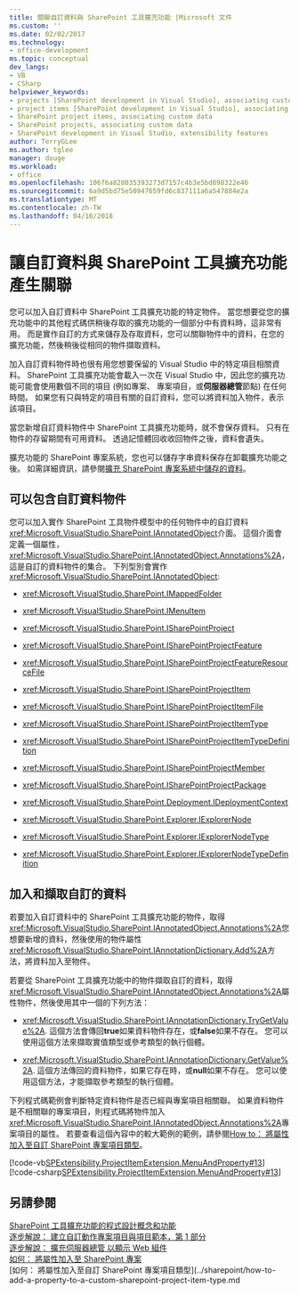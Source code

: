```yaml
---
title: 關聯自訂資料與 SharePoint 工具擴充功能 |Microsoft 文件
ms.custom: ''
ms.date: 02/02/2017
ms.technology:
- office-development
ms.topic: conceptual
dev_langs:
- VB
- CSharp
helpviewer_keywords:
- projects [SharePoint development in Visual Studio], associating custom data
- project items [SharePoint development in Visual Studio], associating custom data
- SharePoint project items, associating custom data
- SharePoint projects, associating custom data
- SharePoint development in Visual Studio, extensibility features
author: TerryGLee
ms.author: tglee
manager: douge
ms.workload:
- office
ms.openlocfilehash: 106f6a828035393273d7157c4b3e5bd898322e46
ms.sourcegitcommit: 6a9d5bd75e50947659fd6c837111a6a547884e2a
ms.translationtype: MT
ms.contentlocale: zh-TW
ms.lasthandoff: 04/16/2018
---
```

# <a name="associating-custom-data-with-sharepoint-tools-extensions"></a>讓自訂資料與 SharePoint 工具擴充功能產生關聯
  您可以加入自訂資料中 SharePoint 工具擴充功能的特定物件。 當您想要從您的擴充功能中的其他程式碼供稍後存取的擴充功能的一個部分中有資料時，這非常有用。 而是實作自訂的方式來儲存及存取資料，您可以關聯物件中的資料，在您的擴充功能，然後稍後從相同的物件擷取資料。  
  
 加入自訂資料物件時也很有用您想要保留的 Visual Studio 中的特定項目相關資料。 SharePoint 工具擴充功能會載入一次在 Visual Studio 中，因此您的擴充功能可能會使用數個不同的項目 (例如專案、 專案項目，或**伺服器總管**節點) 在任何時間。 如果您有只與特定的項目有關的自訂資料，您可以將資料加入物件，表示該項目。  
  
 當您新增自訂資料物件中 SharePoint 工具擴充功能時，就不會保存資料。 只有在物件的存留期間有可用資料。 透過記憶體回收收回物件之後，資料會遺失。  
  
 擴充功能的 SharePoint 專案系統，您也可以儲存字串資料保存在卸載擴充功能之後。 如需詳細資訊，請參閱[擴充 SharePoint 專案系統中儲存的資料](../sharepoint/saving-data-in-extensions-of-the-sharepoint-project-system.md)。  
  
## <a name="objects-that-can-contain-custom-data"></a>可以包含自訂資料物件  
 您可以加入實作 SharePoint 工具物件模型中的任何物件中的自訂資料<xref:Microsoft.VisualStudio.SharePoint.IAnnotatedObject>介面。 這個介面會定義一個屬性， <xref:Microsoft.VisualStudio.SharePoint.IAnnotatedObject.Annotations%2A>，這是自訂的資料物件的集合。 下列型別會實作<xref:Microsoft.VisualStudio.SharePoint.IAnnotatedObject>:  
  
-   <xref:Microsoft.VisualStudio.SharePoint.IMappedFolder>  
  
-   <xref:Microsoft.VisualStudio.SharePoint.IMenuItem>  
  
-   <xref:Microsoft.VisualStudio.SharePoint.ISharePointProject>  
  
-   <xref:Microsoft.VisualStudio.SharePoint.ISharePointProjectFeature>  
  
-   <xref:Microsoft.VisualStudio.SharePoint.ISharePointProjectFeatureResourceFile>  
  
-   <xref:Microsoft.VisualStudio.SharePoint.ISharePointProjectItem>  
  
-   <xref:Microsoft.VisualStudio.SharePoint.ISharePointProjectItemFile>  
  
-   <xref:Microsoft.VisualStudio.SharePoint.ISharePointProjectItemType>  
  
-   <xref:Microsoft.VisualStudio.SharePoint.ISharePointProjectItemTypeDefinition>  
  
-   <xref:Microsoft.VisualStudio.SharePoint.ISharePointProjectMember>  
  
-   <xref:Microsoft.VisualStudio.SharePoint.ISharePointProjectPackage>  
  
-   <xref:Microsoft.VisualStudio.SharePoint.Deployment.IDeploymentContext>  
  
-   <xref:Microsoft.VisualStudio.SharePoint.Explorer.IExplorerNode>  
  
-   <xref:Microsoft.VisualStudio.SharePoint.Explorer.IExplorerNodeType>  
  
-   <xref:Microsoft.VisualStudio.SharePoint.Explorer.IExplorerNodeTypeDefinition>  
  
## <a name="adding-and-retrieving-custom-data"></a>加入和擷取自訂的資料  
 若要加入自訂資料中的 SharePoint 工具擴充功能的物件，取得<xref:Microsoft.VisualStudio.SharePoint.IAnnotatedObject.Annotations%2A>您想要新增的資料，然後使用的物件屬性<xref:Microsoft.VisualStudio.SharePoint.IAnnotationDictionary.Add%2A>方法，將資料加入至物件。  
  
 若要從 SharePoint 工具擴充功能中的物件擷取自訂的資料，取得<xref:Microsoft.VisualStudio.SharePoint.IAnnotatedObject.Annotations%2A>屬性物件，然後使用其中一個的下列方法：  
  
-   <xref:Microsoft.VisualStudio.SharePoint.IAnnotationDictionary.TryGetValue%2A>. 這個方法會傳回**true**如果資料物件存在，或**false**如果不存在。 您可以使用這個方法來擷取實值類型或參考類型的執行個體。  
  
-   <xref:Microsoft.VisualStudio.SharePoint.IAnnotationDictionary.GetValue%2A>. 這個方法傳回的資料物件，如果它存在時，或**null**如果不存在。 您可以使用這個方法，才能擷取參考類型的執行個體。  
  
 下列程式碼範例會判斷特定資料物件是否已經與專案項目相關聯。 如果資料物件是不相關聯的專案項目，則程式碼將物件加入<xref:Microsoft.VisualStudio.SharePoint.IAnnotatedObject.Annotations%2A>專案項目的屬性。 若要查看這個內容中的較大範例的範例，請參閱[How to： 將屬性加入至自訂 SharePoint 專案項目類型](../sharepoint/how-to-add-a-property-to-a-custom-sharepoint-project-item-type.md)。  
  
 [!code-vb[SPExtensibility.ProjectItemExtension.MenuAndProperty#13](../sharepoint/codesnippet/VisualBasic/projectitemmenuandproperty/extension/projectitemtypeproperty.vb#13)]
 [!code-csharp[SPExtensibility.ProjectItemExtension.MenuAndProperty#13](../sharepoint/codesnippet/CSharp/projectitemmenuandproperty/extension/projectitemtypeproperty.cs#13)]  
  
## <a name="see-also"></a>另請參閱  
 [SharePoint 工具擴充功能的程式設計概念和功能](../sharepoint/programming-concepts-and-features-for-sharepoint-tools-extensions.md)   
 [逐步解說： 建立自訂動作專案項目與項目範本，第 1 部分](../sharepoint/walkthrough-creating-a-custom-action-project-item-with-an-item-template-part-1.md)   
 [逐步解說： 擴充伺服器總管 以顯示 Web 組件](../sharepoint/walkthrough-extending-server-explorer-to-display-web-parts.md)   
 [如何： 將屬性加入至 SharePoint 專案](../sharepoint/how-to-add-a-property-to-sharepoint-projects.md)   
 [如何： 將屬性加入至自訂 SharePoint 專案項目類型](../sharepoint/how-to-add-a-property-to-a-custom-sharepoint-project-item-type.md   
  